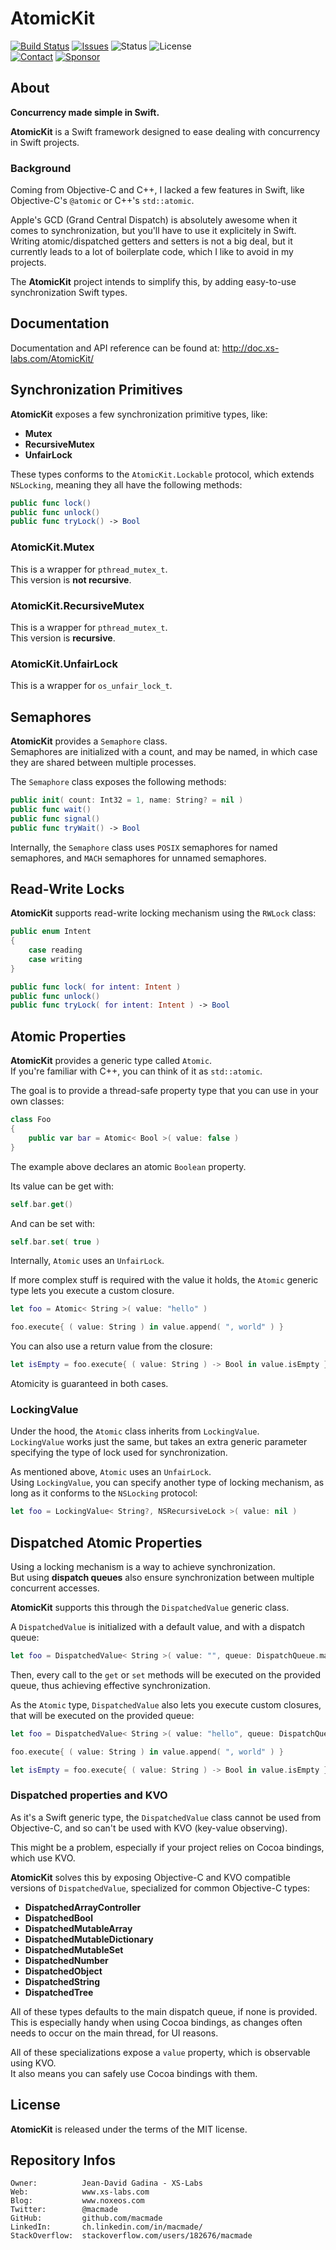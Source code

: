 AtomicKit
=========

[![Build Status](https://img.shields.io/github/actions/workflow/status/macmade/AtomicKit/ci-mac.yaml?label=macOS&logo=apple)](https://github.com/macmade/AtomicKit/actions/workflows/ci-mac.yaml)
[![Issues](http://img.shields.io/github/issues/macmade/AtomicKit.svg?logo=github)](https://github.com/macmade/AtomicKit/issues)
![Status](https://img.shields.io/badge/status-active-brightgreen.svg?logo=git)
![License](https://img.shields.io/badge/license-mit-brightgreen.svg?logo=open-source-initiative)  
[![Contact](https://img.shields.io/badge/follow-@macmade-blue.svg?logo=twitter&style=social)](https://twitter.com/macmade)
[![Sponsor](https://img.shields.io/badge/sponsor-macmade-pink.svg?logo=github-sponsors&style=social)](https://github.com/sponsors/macmade)

About
-----

**Concurrency made simple in Swift.**

**AtomicKit** is a Swift framework designed to ease dealing with concurrency in Swift projects.

### Background

Coming from Objective-C and C++, I lacked a few features in Swift, like Objective-C's  `@atomic` or C++'s  `std::atomic`.

Apple's GCD (Grand Central Dispatch) is absolutely awesome when it comes to synchronization, but you'll have to use it explicitely in Swift.  
Writing atomic/dispatched getters and setters is not a big deal, but it currently leads to a lot of boilerplate code, which I like to avoid in my projects.

The **AtomicKit** project intends to simplify this, by adding easy-to-use synchronization Swift types.

Documentation
-------------

Documentation and API reference can be found at: http://doc.xs-labs.com/AtomicKit/

Synchronization Primitives
--------------------------

**AtomicKit** exposes a few synchronization primitive types, like:

 - **Mutex**
 - **RecursiveMutex**
 - **UnfairLock**

These types conforms to the `AtomicKit.Lockable` protocol, which extends `NSLocking`, meaning they all have the following methods:

```swift
public func lock()
public func unlock()
public func tryLock() -> Bool
```

### AtomicKit.Mutex

This is a wrapper for `pthread_mutex_t`.  
This version is **not recursive**.

### AtomicKit.RecursiveMutex

This is a wrapper for `pthread_mutex_t`.  
This version is **recursive**.

### AtomicKit.UnfairLock

This is a wrapper for `os_unfair_lock_t`.

Semaphores
----------

**AtomicKit** provides a `Semaphore` class.  
Semaphores are initialized with a count, and may be named, in which case they are shared between multiple processes.

The `Semaphore` class exposes the following methods:

```swift
public init( count: Int32 = 1, name: String? = nil )
public func wait()
public func signal()
public func tryWait() -> Bool
```

Internally, the `Semaphore` class uses `POSIX` semaphores for named semaphores, and `MACH` semaphores for unnamed semaphores.

Read-Write Locks
----------------

**AtomicKit** supports read-write locking mechanism using the `RWLock` class:

```swift
public enum Intent
{
    case reading
    case writing
}

public func lock( for intent: Intent )
public func unlock()
public func tryLock( for intent: Intent ) -> Bool
```

Atomic Properties
------------------------

**AtomicKit** provides a generic type called `Atomic`.  
If you're familiar with C++, you can think of it as `std::atomic`.

The goal is to provide a thread-safe property type that you can use in your own classes:

```swift
class Foo
{
    public var bar = Atomic< Bool >( value: false )
}
```

The example above declares an atomic `Boolean` property.  

Its value can be get with:

```swift
self.bar.get()
```

And can be set with:

```swift
self.bar.set( true )
```

Internally, `Atomic` uses an `UnfairLock`.

If more complex stuff is required with the value it holds, the `Atomic` generic type lets you execute a custom closure.

```swift
let foo = Atomic< String >( value: "hello" )

foo.execute{ ( value: String ) in value.append( ", world" ) }
```

You can also use a return value from the closure:

```swift
let isEmpty = foo.execute{ ( value: String ) -> Bool in value.isEmpty }
```

Atomicity is guaranteed in both cases.

### LockingValue

Under the hood, the `Atomic` class inherits from `LockingValue`.  
`LockingValue` works just the same, but takes an extra generic parameter specifying the type of lock used for synchronization.

As mentioned above, `Atomic` uses an `UnfairLock`.  
Using `LockingValue`, you can specify another type of locking mechanism, as long as it conforms to the `NSLocking` protocol:

```swift
let foo = LockingValue< String?, NSRecursiveLock >( value: nil )
```

Dispatched Atomic Properties
----------------------------

Using a locking mechanism is a way to achieve synchronization.  
But using **dispatch queues** also ensure synchronization between multiple concurrent accesses.

**AtomicKit** supports this through the `DispatchedValue` generic class.

A `DispatchedValue` is initialized with a default value, and with a dispatch queue:

```swift
let foo = DispatchedValue< String >( value: "", queue: DispatchQueue.main )
```

Then, every call to the `get` or `set` methods will be executed on the provided queue, thus achieving effective synchronization.

As the `Atomic` type, `DispatchedValue` also lets you execute custom closures, that will be executed on the provided queue:

```swift
let foo = DispatchedValue< String >( value: "hello", queue: DispatchQueue.main )

foo.execute{ ( value: String ) in value.append( ", world" ) }

let isEmpty = foo.execute{ ( value: String ) -> Bool in value.isEmpty }
```

### Dispatched properties and KVO

As it's a Swift generic type, the `DispatchedValue` class cannot be used from Objective-C, and so can't be used with KVO (key-value observing).

This might be a problem, especially if your project relies on Cocoa bindings, which use KVO.

**AtomicKit** solves this by exposing Objective-C and KVO compatible versions of `DispatchedValue`, specialized for common Objective-C types:

 - **DispatchedArrayController**
 - **DispatchedBool**
 - **DispatchedMutableArray**
 - **DispatchedMutableDictionary**
 - **DispatchedMutableSet**
 - **DispatchedNumber**
 - **DispatchedObject**
 - **DispatchedString**
 - **DispatchedTree**

All of these types defaults to the main dispatch queue, if none is provided.  
This is especially handy when using Cocoa bindings, as changes often needs to occur on the main thread, for UI reasons.

All of these specializations expose a `value` property, which is observable using KVO.  
It also means you can safely use Cocoa bindings with them.

License
-------

**AtomicKit** is released under the terms of the MIT license.

Repository Infos
----------------

    Owner:          Jean-David Gadina - XS-Labs
    Web:            www.xs-labs.com
    Blog:           www.noxeos.com
    Twitter:        @macmade
    GitHub:         github.com/macmade
    LinkedIn:       ch.linkedin.com/in/macmade/
    StackOverflow:  stackoverflow.com/users/182676/macmade
